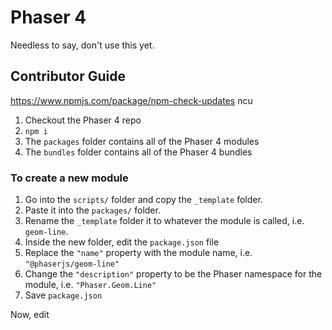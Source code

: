 # Phaser 4

Needless to say, don't use this yet.

## Contributor Guide

https://www.npmjs.com/package/npm-check-updates
ncu


1. Checkout the Phaser 4 repo
2. `npm i`
3. The `packages` folder contains all of the Phaser 4 modules
4. The `bundles` folder contains all of the Phaser 4 bundles

### To create a new module

1. Go into the `scripts/` folder and copy the `_template` folder.
2. Paste it into the `packages/` folder.
3. Rename the `_template` folder it to whatever the module is called, i.e. `geom-line`.
4. Inside the new folder, edit the `package.json` file
5. Replace the `"name"` property with the module name, i.e. `"@phaserjs/geom-line"`
5. Change the `"description"` property to be the Phaser namespace for the module, i.e. `"Phaser.Geom.Line"`
6. Save `package.json`

Now, edit 